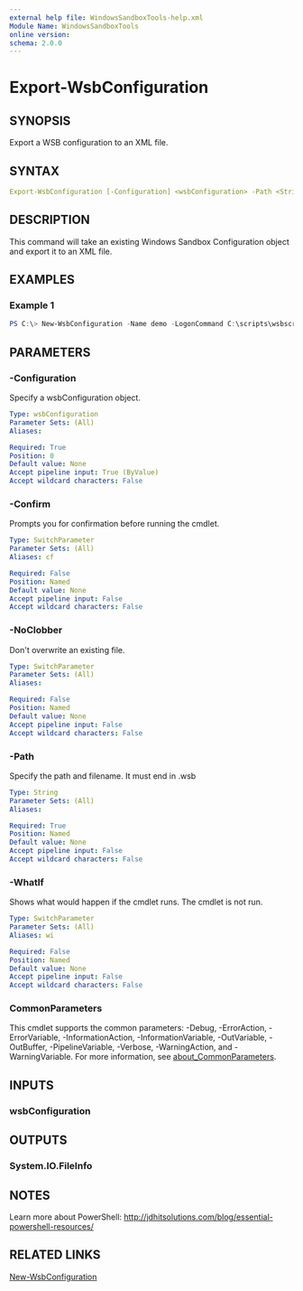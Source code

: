 ```yaml
---
external help file: WindowsSandboxTools-help.xml
Module Name: WindowsSandboxTools
online version:
schema: 2.0.0
---
```


# Export-WsbConfiguration

## SYNOPSIS

Export a WSB configuration to an XML file.

## SYNTAX

```yaml
Export-WsbConfiguration [-Configuration] <wsbConfiguration> -Path <String> [-NoClobber] [-WhatIf] [-Confirm][<CommonParameters>]
```

## DESCRIPTION

This command will take an existing Windows Sandbox Configuration object and export it to an XML file.

## EXAMPLES

### Example 1

```powershell
PS C:\> New-WsbConfiguration -Name demo -LogonCommand C:\scripts\wsbscripts\sandbox-basic.cmd -MemoryInMB (4096*2) -MappedFolder (New-WsbMappedFolder -HostFolder c:\scratch -SandboxFolder c:\junk) -Description "My test WSB configuration" | Export-WsbConfiguration -Path c:\scratch\scratch.wsb
```

## PARAMETERS

### -Configuration

Specify a wsbConfiguration object.

```yaml
Type: wsbConfiguration
Parameter Sets: (All)
Aliases:

Required: True
Position: 0
Default value: None
Accept pipeline input: True (ByValue)
Accept wildcard characters: False
```

### -Confirm

Prompts you for confirmation before running the cmdlet.

```yaml
Type: SwitchParameter
Parameter Sets: (All)
Aliases: cf

Required: False
Position: Named
Default value: None
Accept pipeline input: False
Accept wildcard characters: False
```

### -NoClobber

Don't overwrite an existing file.

```yaml
Type: SwitchParameter
Parameter Sets: (All)
Aliases:

Required: False
Position: Named
Default value: None
Accept pipeline input: False
Accept wildcard characters: False
```

### -Path

Specify the path and filename.
It must end in .wsb

```yaml
Type: String
Parameter Sets: (All)
Aliases:

Required: True
Position: Named
Default value: None
Accept pipeline input: False
Accept wildcard characters: False
```

### -WhatIf

Shows what would happen if the cmdlet runs.
The cmdlet is not run.

```yaml
Type: SwitchParameter
Parameter Sets: (All)
Aliases: wi

Required: False
Position: Named
Default value: None
Accept pipeline input: False
Accept wildcard characters: False
```

### CommonParameters

This cmdlet supports the common parameters: -Debug, -ErrorAction, -ErrorVariable, -InformationAction, -InformationVariable, -OutVariable, -OutBuffer, -PipelineVariable, -Verbose, -WarningAction, and -WarningVariable. For more information, see [about_CommonParameters](http://go.microsoft.com/fwlink/?LinkID=113216).

## INPUTS

### wsbConfiguration

## OUTPUTS

### System.IO.FileInfo

## NOTES

Learn more about PowerShell: http://jdhitsolutions.com/blog/essential-powershell-resources/

## RELATED LINKS

[New-WsbConfiguration](New-WsbConfiguration.md)
